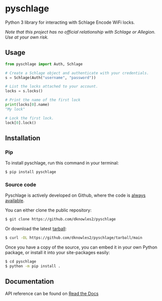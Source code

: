 # pyschlage
Python 3 library for interacting with Schlage Encode WiFi locks.

*Note that this project has no official relationship with Schlage or Allegion. Use at your own risk.*

## Usage

```python
from pyschlage import Auth, Schlage

# Create a Schlage object and authenticate with your credentials.
s = Schlage(Auth("username", "password"))

# List the locks attached to your account.
locks = s.locks()

# Print the name of the first lock
print(locks[0].name)
"My lock"

# Lock the first lock.
lock[0].lock()
```

## Installation

### Pip

To install pyschlage, run this command in your terminal:

```sh
$ pip install pyschlage
```

### Source code

Pyschlage is actively developed on Github, where the code is [always available](https://github.com/dknowles2/pyschlage).

You can either clone the public repository:

```sh
$ git clone https://github.com/dknowles2/pyschlage
```

Or download the latest [tarball](https://github.com/dknowles2/pyschlage/tarball/main):

```sh
$ curl -OL https://github.com/dknowles2/pyschlage/tarball/main
```

Once you have a copy of the source, you can embed it in your own Python package, or install it into your site-packages easily:

```sh
$ cd pyschlage
$ python -m pip install .
```

## Documentation

API reference can be found on [Read the Docs](https://pyschlage.readthedocs.io)
